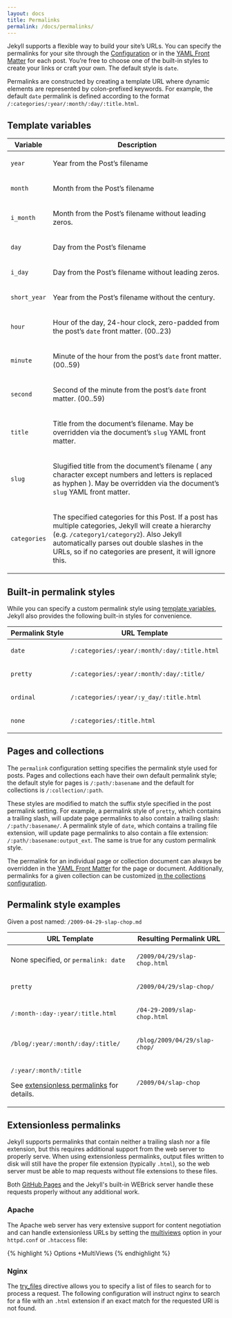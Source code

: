 ```yaml
---
layout: docs
title: Permalinks
permalink: /docs/permalinks/
---
```


Jekyll supports a flexible way to build your site’s URLs. You can specify the
permalinks for your site through the [Configuration](../configuration/) or in
the [YAML Front Matter](../frontmatter/) for each post. You’re free to choose
one of the built-in styles to create your links or craft your own. The default
style is `date`.

Permalinks are constructed by creating a template URL where dynamic elements
are represented by colon-prefixed keywords. For example, the default `date`
permalink is defined according to the format `/:categories/:year/:month/:day/:title.html`.

## Template variables

<div class="mobile-side-scroller">
<table>
  <thead>
    <tr>
      <th>Variable</th>
      <th>Description</th>
    </tr>
  </thead>
  <tbody>
    <tr>
      <td>
        <p><code>year</code></p>
      </td>
      <td>
        <p>Year from the Post’s filename</p>
      </td>
    </tr>
    <tr>
      <td>
        <p><code>month</code></p>
      </td>
      <td>
        <p>Month from the Post’s filename</p>
      </td>
    </tr>
    <tr>
      <td>
        <p><code>i_month</code></p>
      </td>
      <td>
        <p>Month from the Post’s filename without leading zeros.</p>
      </td>
    </tr>
    <tr>
      <td>
        <p><code>day</code></p>
      </td>
      <td>
        <p>Day from the Post’s filename</p>
      </td>
    </tr>
    <tr>
      <td>
        <p><code>i_day</code></p>
      </td>
      <td>
        <p>Day from the Post’s filename without leading zeros.</p>
      </td>
    </tr>
    <tr>
      <td>
        <p><code>short_year</code></p>
      </td>
      <td>
        <p>Year from the Post’s filename without the century.</p>
      </td>
    </tr>
    <tr>
      <td>
        <p><code>hour</code></p>
      </td>
      <td>
        <p>
          Hour of the day, 24-hour clock, zero-padded from the post’s <code>date</code> front matter. (00..23)
        </p>
      </td>
    </tr>
    <tr>
      <td>
        <p><code>minute</code></p>
      </td>
      <td>
        <p>
          Minute of the hour from the post’s <code>date</code> front matter. (00..59)
        </p>
      </td>
    </tr>
    <tr>
      <td>
        <p><code>second</code></p>
      </td>
      <td>
        <p>
          Second of the minute from the post’s <code>date</code> front matter. (00..59)
        </p>
      </td>
    </tr>
    <tr>
      <td>
        <p><code>title</code></p>
      </td>
      <td>
        <p>
            Title from the document’s filename. May be overridden via
            the document’s <code>slug</code> YAML front matter.
        </p>
      </td>
    </tr>
    <tr>
      <td>
        <p><code>slug</code></p>
      </td>
      <td>
        <p>
            Slugified title from the document’s filename ( any character
            except numbers and letters is replaced as hyphen ). May be
            overridden via the document’s <code>slug</code> YAML front matter.
        </p>
      </td>
    </tr>
    <tr>
      <td>
        <p><code>categories</code></p>
      </td>
      <td>
        <p>
          The specified categories for this Post. If a post has multiple
          categories, Jekyll will create a hierarchy (e.g. <code>/category1/category2</code>).
          Also Jekyll automatically parses out double slashes in the URLs,
          so if no categories are present, it will ignore this.
        </p>
      </td>
    </tr>
  </tbody>
</table>
</div>

## Built-in permalink styles

While you can specify a custom permalink style using [template variables](#template-variables),
Jekyll also provides the following built-in styles for convenience.

<div class="mobile-side-scroller">
<table>
  <thead>
    <tr>
      <th>Permalink Style</th>
      <th>URL Template</th>
    </tr>
  </thead>
  <tbody>
    <tr>
      <td>
        <p><code>date</code></p>
      </td>
      <td>
        <p><code>/:categories/:year/:month/:day/:title.html</code></p>
      </td>
    </tr>
    <tr>
      <td>
        <p><code>pretty</code></p>
      </td>
      <td>
        <p><code>/:categories/:year/:month/:day/:title/</code></p>
      </td>
    </tr>
    <tr>
      <td>
        <p><code>ordinal</code></p>
      </td>
      <td>
        <p><code>/:categories/:year/:y_day/:title.html</code></p>
      </td>
    </tr>
    <tr>
      <td>
        <p><code>none</code></p>
      </td>
      <td>
        <p><code>/:categories/:title.html</code></p>
      </td>
    </tr>
  </tbody>
</table>
</div>

## Pages and collections

The `permalink` configuration setting specifies the permalink style used for
posts. Pages and collections each have their own default permalink style; the
default style for pages is `/:path/:basename` and the default for collections is
`/:collection/:path`.

These styles are modified to match the suffix style specified in the post
permalink setting. For example, a permalink style of `pretty`, which contains a
trailing slash, will update page permalinks to also contain a trailing slash:
`/:path/:basename/`. A permalink style of `date`, which contains a trailing
file extension, will update page permalinks to also contain a file extension:
`/:path/:basename:output_ext`. The same is true for any custom permalink style.

The permalink for an individual page or collection document can always be
overridden in the [YAML Front Matter](../frontmatter/) for the page or document.
Additionally, permalinks for a given collection can be customized [in the
collections configuration](../collections/).

## Permalink style examples

Given a post named: `/2009-04-29-slap-chop.md`

<div class="mobile-side-scroller">
<table>
  <thead>
    <tr>
      <th>URL Template</th>
      <th>Resulting Permalink URL</th>
    </tr>
  </thead>
  <tbody>
    <tr>
      <td>
        <p>None specified, or <code>permalink: date</code></p>
      </td>
      <td>
        <p><code>/2009/04/29/slap-chop.html</code></p>
      </td>
    </tr>
    <tr>
      <td>
        <p><code>pretty</code></p>
      </td>
      <td>
        <p><code>/2009/04/29/slap-chop/</code></p>
      </td>
    </tr>
    <tr>
      <td>
        <p><code>/:month-:day-:year/:title.html</code></p>
      </td>
      <td>
        <p><code>/04-29-2009/slap-chop.html</code></p>
      </td>
    </tr>
    <tr>
      <td>
        <p><code>/blog/:year/:month/:day/:title/</code></p>
      </td>
      <td>
        <p><code>/blog/2009/04/29/slap-chop/</code></p>
      </td>
    </tr>
    <tr>
      <td>
        <p><code>/:year/:month/:title</code></p>
        <p>See <a href="#extensionless-permalinks">extensionless permalinks</a> for details.</p>
      </td>
      <td>
        <p><code>/2009/04/slap-chop</code></p>
      </td>
    </tr>
  </tbody>
</table>
</div>

## Extensionless permalinks

Jekyll supports permalinks that contain neither a trailing slash nor a file
extension, but this requires additional support from the web server to properly
serve. When using extensionless permalinks, output files written to disk will
still have the proper file extension (typically `.html`), so the web server
must be able to map requests without file extensions to these files.

Both [GitHub Pages](../github-pages/) and the Jekyll's built-in WEBrick server
handle these requests properly without any additional work.

### Apache

The Apache web server has very extensive support for content negotiation and can
handle extensionless URLs by setting the [multiviews][] option in your
`httpd.conf` or `.htaccess` file:

[multiviews]: https://httpd.apache.org/docs/current/content-negotiation.html#multiviews

{% highlight %}
Options +MultiViews
{% endhighlight %}

### Nginx

The [try_files][] directive allows you to specify a list of files to search for
to process a request. The following configuration will instruct nginx to search
for a file with an `.html` extension if an exact match for the requested URI is
not found.

[try_files]: http://nginx.org/en/docs/http/ngx_http_core_module.html#try_files


